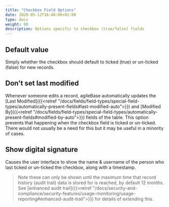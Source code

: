 ```yaml
---
title: "Checkbox Field Options"
date: 2020-05-12T16:40:00+01:00
type: docs
weight: 90
description: Options specific to checkbox (true/false) fields
---
```

## Default value
Simply whether the checkbox should default to ticked (true) or un-ticked (false) for new records.

## Don't set last modified
Whenever someone edits a record, agileBase automatically updates the [Last Modified]({{<relref "/docs/fields/field-types/special-field-types/automatically-present-fields#last-modified-auto">}}) and [Modified By]({{<relref "/docs/fields/field-types/special-field-types/automatically-present-fields#modified-by-auto">}}) fields of the table. This option prevents that happening when the checkbox field is ticked or un-ticked. There would not usually be a need for this but it may be useful in a minority of cases.

## Show digital signature
Causes the user interface to show the name & username of the person who last ticked or un-ticked the checkbox, along with a timestamp.

> Note these can only be shown until the maximum time that record history (audit trail) data is stored for is reached, by default 12 months. See [enhanced audit trail]({{<relref "/docs/security-and-compliance/security-features/usage-monitoring/usage-reporting#enhanced-audit-trail">}}) for details of extending this.
